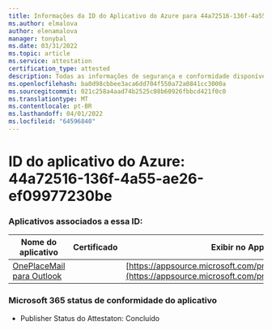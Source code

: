 ```yaml
---
title: Informações da ID do Aplicativo do Azure para 44a72516-136f-4a55-ae26-ef09977230be
ms.author: elmalova
author: elenamalova
manager: tonybal
ms.date: 03/31/2022
ms.topic: article
ms.service: attestation
certification_type: attested
description: Todas as informações de segurança e conformidade disponíveis para 44a72516-136f-4a55-ae26-ef09977230be.
ms.openlocfilehash: ba0d98cbbee3aca6dd704f550a72a0841cc3000a
ms.sourcegitcommit: 021c258a4aad74b2525c08b60926fbbcd421f0c0
ms.translationtype: MT
ms.contentlocale: pt-BR
ms.lasthandoff: 04/01/2022
ms.locfileid: "64596840"
---
```

# <a name="azure-app-id-44a72516-136f-4a55-ae26-ef09977230be"></a>ID do aplicativo do Azure: 44a72516-136f-4a55-ae26-ef09977230be


### <a name="apps-associated-with-this-id"></a>Aplicativos associados a essa ID:
| **Nome do aplicativo** | **Certificado** | **Exibir no AppSource** |
|--------------|---------------|-----------------------|
| [OnePlaceMail para Outlook](../forward/WA104380723.md) |  | [https://appsource.microsoft.com/product/office/WA104380723](https://appsource.microsoft.com/product/office/WA104380723) |

### <a name="microsoft-365-app-compliance-status"></a>Microsoft 365 status de conformidade do aplicativo
- Publisher Status do Attestaton: Concluído
